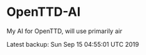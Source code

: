# OpenTTD-AI
My AI for OpenTTD, will use primarily air

Latest backup: Sun Sep 15 04:55:01 UTC 2019
